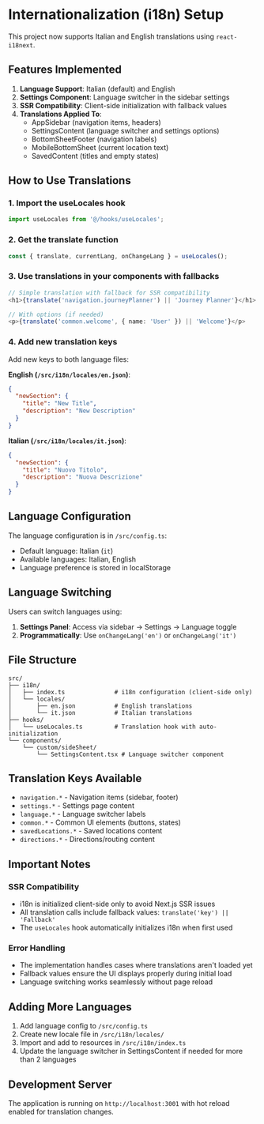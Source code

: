 # Internationalization (i18n) Setup

This project now supports Italian and English translations using `react-i18next`.

## Features Implemented

1. **Language Support**: Italian (default) and English
2. **Settings Component**: Language switcher in the sidebar settings
3. **SSR Compatibility**: Client-side initialization with fallback values
4. **Translations Applied To**:
   - AppSidebar (navigation items, headers)
   - SettingsContent (language switcher and settings options)
   - BottomSheetFooter (navigation labels)
   - MobileBottomSheet (current location text)
   - SavedContent (titles and empty states)

## How to Use Translations

### 1. Import the useLocales hook
```typescript
import useLocales from '@/hooks/useLocales';
```

### 2. Get the translate function
```typescript
const { translate, currentLang, onChangeLang } = useLocales();
```

### 3. Use translations in your components with fallbacks
```typescript
// Simple translation with fallback for SSR compatibility
<h1>{translate('navigation.journeyPlanner') || 'Journey Planner'}</h1>

// With options (if needed)
<p>{translate('common.welcome', { name: 'User' }) || 'Welcome'}</p>
```

### 4. Add new translation keys

Add new keys to both language files:

**English (`/src/i18n/locales/en.json`)**:
```json
{
  "newSection": {
    "title": "New Title",
    "description": "New Description"
  }
}
```

**Italian (`/src/i18n/locales/it.json`)**:
```json
{
  "newSection": {
    "title": "Nuovo Titolo", 
    "description": "Nuova Descrizione"
  }
}
```

## Language Configuration

The language configuration is in `/src/config.ts`:
- Default language: Italian (`it`)
- Available languages: Italian, English
- Language preference is stored in localStorage

## Language Switching

Users can switch languages using:
1. **Settings Panel**: Access via sidebar → Settings → Language toggle
2. **Programmatically**: Use `onChangeLang('en')` or `onChangeLang('it')`

## File Structure

```
src/
├── i18n/
│   ├── index.ts              # i18n configuration (client-side only)
│   └── locales/
│       ├── en.json           # English translations
│       └── it.json           # Italian translations
├── hooks/
│   └── useLocales.ts         # Translation hook with auto-initialization
└── components/
    └── custom/sideSheet/
        └── SettingsContent.tsx # Language switcher component
```

## Translation Keys Available

- `navigation.*` - Navigation items (sidebar, footer)
- `settings.*` - Settings page content
- `language.*` - Language switcher labels
- `common.*` - Common UI elements (buttons, states)
- `savedLocations.*` - Saved locations content
- `directions.*` - Directions/routing content

## Important Notes

### SSR Compatibility
- i18n is initialized client-side only to avoid Next.js SSR issues
- All translation calls include fallback values: `translate('key') || 'Fallback'`
- The `useLocales` hook automatically initializes i18n when first used

### Error Handling
- The implementation handles cases where translations aren't loaded yet
- Fallback values ensure the UI displays properly during initial load
- Language switching works seamlessly without page reload

## Adding More Languages

1. Add language config to `/src/config.ts`
2. Create new locale file in `/src/i18n/locales/`
3. Import and add to resources in `/src/i18n/index.ts`
4. Update the language switcher in SettingsContent if needed for more than 2 languages

## Development Server

The application is running on `http://localhost:3001` with hot reload enabled for translation changes.
